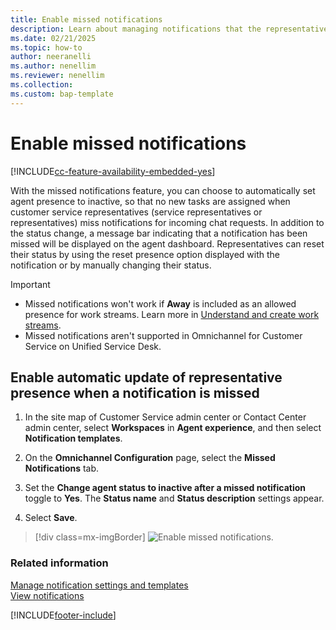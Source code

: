 ```yaml
---
title: Enable missed notifications
description: Learn about managing notifications that the representatives miss.
ms.date: 02/21/2025
ms.topic: how-to
author: neeranelli
ms.author: nenellim
ms.reviewer: nenellim
ms.collection:
ms.custom: bap-template
---
```


# Enable missed notifications

[!INCLUDE[cc-feature-availability-embedded-yes](../../includes/cc-feature-availability-embedded-yes.md)]

With the missed notifications feature, you can choose to automatically set agent presence to inactive, so that no new tasks are assigned when customer service representatives (service representatives or representatives) miss notifications for incoming chat requests. In addition to the status change, a message bar indicating that a notification has been missed will be displayed on the agent dashboard. Representatives can reset their status by using the reset presence option displayed with the notification or by manually changing their status.

> [!IMPORTANT]
> 
> - Missed notifications won't work if **Away** is included as an allowed presence for work streams. Learn more in [Understand and create work streams](../work-streams-introduction.md).
> - Missed notifications aren't supported in Omnichannel for Customer Service on Unified Service Desk.

## Enable automatic update of representative presence when a notification is missed

1. In the site map of Customer Service admin center or Contact Center admin center, select **Workspaces** in **Agent experience**, and then select **Notification templates**.

1. On the **Omnichannel Configuration** page, select the **Missed Notifications** tab.

1. Set the **Change agent status to inactive after a missed notification** toggle to **Yes**. The **Status name** and **Status description** settings appear.

1. Select **Save**.

> [!div class=mx-imgBorder] 
> ![Enable missed notifications.](../media/enable-missed-notifications.png "Enable missed notifications")

### Related information

[Manage notification settings and templates](/dynamics365/app-profile-manager/notification-templates)  
[View notifications](../use/oc-notifications.md)  


[!INCLUDE[footer-include](../../includes/footer-banner.md)]
